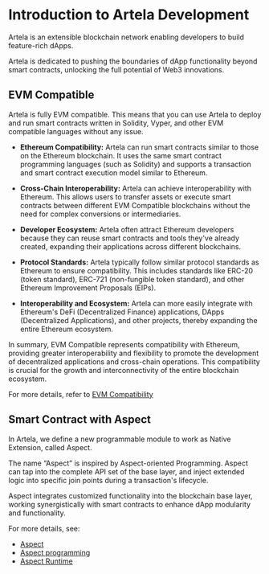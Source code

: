 
# Introduction to Artela Development

Artela is an extensible blockchain network enabling developers to build feature-rich dApps.

Artela is dedicated to pushing the boundaries of dApp functionality beyond smart contracts, unlocking the full potential of Web3 innovations.


## EVM Compatible

Artela is fully EVM compatible. This means that you can use Artela to deploy and run smart contracts written in Solidity, Vyper, and other EVM compatible languages without any issue.

 * **Ethereum Compatibility:** Artela can run smart contracts similar to those on the Ethereum blockchain. It uses the same smart contract programming languages (such as Solidity) and supports a transaction and smart contract execution model similar to Ethereum.

 * **Cross-Chain Interoperability:**  Artela can achieve interoperability with Ethereum. This allows users to transfer assets or execute smart contracts between different EVM Compatible blockchains without the need for complex conversions or intermediaries.

 * **Developer Ecosystem:** Artela often attract Ethereum developers because they can reuse smart contracts and tools they've already created, expanding their applications across different blockchains.

 * **Protocol Standards:** Artela typically follow similar protocol standards as Ethereum to ensure compatibility. This includes standards like ERC-20 (token standard), ERC-721 (non-fungible token standard), and other Ethereum Improvement Proposals (EIPs).

 * **Interoperability and Ecosystem:** Artela can more easily integrate with Ethereum's DeFi (Decentralized Finance) applications, DApps (Decentralized Applications), and other projects, thereby expanding the entire Ethereum ecosystem.

In summary, EVM Compatible represents compatibility with Ethereum, providing greater interoperability and flexibility to promote the development of decentralized applications and cross-chain operations. This compatibility is crucial for the growth and interconnectivity of the entire blockchain ecosystem.

For more details, refer to [EVM Compatibility](develop/core-concepts/evm-compatibility)

## Smart Contract with Aspect

In Artela, we define a new programmable module to work as Native Extension, called Aspect.

The name “Aspect” is inspired by Aspect-oriented Programming. Aspect can tap into the complete API set of the base layer, and inject extended logic into specific join points during a transaction's lifecycle.

Aspect integrates customized functionality into the blockchain base layer, working synergistically with smart contracts to enhance dApp modularity and functionality.

For more details, see:

* [Aspect](develop/core-concepts/aspect)
* [Aspect programming](develop/core-concepts/aspect-programming)
* [Aspect Runtime](develop/core-concepts/aspect-runtime)

